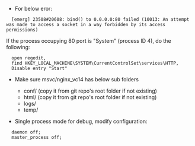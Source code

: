 
- For below eror:
```
  [emerg] 23508#20608: bind() to 0.0.0.0:80 failed (10013: An attempt was made to access a socket in a way forbidden by its access permissions)
```
  If the process occupying 80 port is "System" (process ID 4), do the following:
```
  open regedit,
  find HKEY_LOCAL_MACHINE\SYSTEM\CurrentControlSet\services\HTTP,
  Disable entry "Start"
```

- Make sure msvc/nginx_vc14 has below sub folders
  - conf/ (copy it from git repo's root folder if not existing)
  - html/ (copy it from git repo's root folder if not existing)
  - logs/
  - temp/

- Single process mode for debug, modify configuration:
```
  daemon off;
  master_process off;
```
